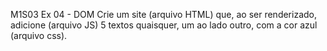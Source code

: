M1S03 Ex 04 - DOM
Crie um site (arquivo HTML) que, ao ser renderizado, adicione (arquivo JS)
5 textos quaisquer, um ao lado outro, com a cor azul (arquivo css).